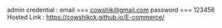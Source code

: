 admin credential :  email === cowshik@gmail.com
                    password === 123456
Hosted Link  :   https://cowshikck.github.io/E-commerce/

